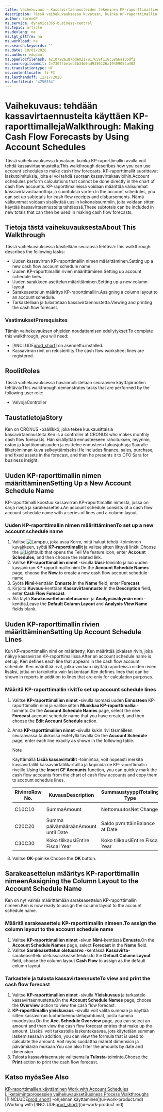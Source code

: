 ```yaml
---
title: Vaihekuvaus – Kassavirtaennusteiden tekeminen KP-raporttimallien avulla | Microsoft Docs
description: Tässä vaihekuvauksessa kuvataan, kuinka KP-raporttimallin avulla voit tehdä kassavirtaennusteita. KP-raporttimallit suorittavat laskutoimituksia, joita ei voi tehdä suoraan kassavirtakaavioihin. KP-raporttimalleissa voidaan määrittää välisummat kassavirtavastaanottoja ja suorituksia varten. Nämä välisummat voidaan sisällyttää uusiin kokonaissummiin, joita voidaan sitten käyttää kassavirtaennusteita tehtäessä.
author: SorenGP
ms.service: dynamics365-business-central
ms.topic: article
ms.devlang: na
ms.tgt_pltfrm: na
ms.workload: na
ms.search.keywords: ''
ms.date: 10/01/2020
ms.author: edupont
ms.openlocfilehash: a210792a187bde0217917659f118c58a6a135df2
ms.sourcegitcommit: 2e7307fbe1eb3b34d0ad9356226a19409054a402
ms.translationtype: HT
ms.contentlocale: fi-FI
ms.lasthandoff: 12/17/2020
ms.locfileid: "4756534"
---
```

# <a name="walkthrough-making-cash-flow-forecasts-by-using-account-schedules"></a><span data-ttu-id="093ff-106">Vaihekuvaus: tehdään kassavirtaennusteita käyttäen KP-raporttimalleja</span><span class="sxs-lookup"><span data-stu-id="093ff-106">Walkthrough: Making Cash Flow Forecasts by Using Account Schedules</span></span>
<span data-ttu-id="093ff-107">Tässä vaihekuvauksessa kuvataan, kuinka KP-raporttimallin avulla voit tehdä kassavirtaennusteita.</span><span class="sxs-lookup"><span data-stu-id="093ff-107">This walkthrough describes how you can use account schedules to make cash flow forecasts.</span></span> <span data-ttu-id="093ff-108">KP-raporttimallit suorittavat laskutoimituksia, joita ei voi tehdä suoraan kassavirtakaavioihin.</span><span class="sxs-lookup"><span data-stu-id="093ff-108">Account schedules perform calculations that cannot be done directly in the chart of cash flow accounts.</span></span> <span data-ttu-id="093ff-109">KP-raporttimalleissa voidaan määrittää välisummat kassavirtavastaanottoja ja suorituksia varten.</span><span class="sxs-lookup"><span data-stu-id="093ff-109">In the account schedules, you can set up subtotals for cash flow receipts and disbursements.</span></span> <span data-ttu-id="093ff-110">Nämä välisummat voidaan sisällyttää uusiin kokonaissummiin, joita voidaan sitten käyttää kassavirtaennusteita tehtäessä.</span><span class="sxs-lookup"><span data-stu-id="093ff-110">These subtotals can be included in new totals that can then be used in making cash flow forecasts.</span></span>  

## <a name="about-this-walkthrough"></a><span data-ttu-id="093ff-111">Tietoja tästä vaihekuvauksesta</span><span class="sxs-lookup"><span data-stu-id="093ff-111">About This Walkthrough</span></span>  
<span data-ttu-id="093ff-112">Tässä vaihekuvauksessa käsitellään seuraavia tehtäviä:</span><span class="sxs-lookup"><span data-stu-id="093ff-112">This walkthrough describes the following tasks:</span></span>  

- <span data-ttu-id="093ff-113">Uuden kassavirran KP-raporttimallin nimen määrittäminen.</span><span class="sxs-lookup"><span data-stu-id="093ff-113">Setting up a new cash flow account schedule name.</span></span>  
- <span data-ttu-id="093ff-114">Uuden KP-raporttimallin rivien määrittäminen.</span><span class="sxs-lookup"><span data-stu-id="093ff-114">Setting up account schedule lines.</span></span>  
- <span data-ttu-id="093ff-115">Uuden sarakkeen asettelun määrittäminen.</span><span class="sxs-lookup"><span data-stu-id="093ff-115">Setting up a new column layout.</span></span>  
- <span data-ttu-id="093ff-116">Sarakeasettelun määritys KP-raporttimalliin.</span><span class="sxs-lookup"><span data-stu-id="093ff-116">Assigning a column layout to an account schedule.</span></span>  
- <span data-ttu-id="093ff-117">Tarkastellaan ja tulostetaan kassavirtaennustetta.</span><span class="sxs-lookup"><span data-stu-id="093ff-117">Viewing and printing the cash flow forecast.</span></span>  

### <a name="prerequisites"></a><span data-ttu-id="093ff-118">Vaatimukset</span><span class="sxs-lookup"><span data-stu-id="093ff-118">Prerequisites</span></span>  
<span data-ttu-id="093ff-119">Tämän vaihekuvauksen ohjeiden noudattamisen edellytykset:</span><span class="sxs-lookup"><span data-stu-id="093ff-119">To complete this walkthrough, you will need:</span></span>  

- [!INCLUDE[prod_short](includes/prod_short.md)] <span data-ttu-id="093ff-120">on asennettu.</span><span class="sxs-lookup"><span data-stu-id="093ff-120">installed.</span></span>  
- <span data-ttu-id="093ff-121">Kassavirran rivit on rekisteröity.</span><span class="sxs-lookup"><span data-stu-id="093ff-121">The cash flow worksheet lines are registered.</span></span>  

## <a name="roles"></a><span data-ttu-id="093ff-122">Roolit</span><span class="sxs-lookup"><span data-stu-id="093ff-122">Roles</span></span>  
<span data-ttu-id="093ff-123">Tässä vaihekuvauksessa havainnollistetaan seuraavien käyttäjäroolien tehtäviä:</span><span class="sxs-lookup"><span data-stu-id="093ff-123">This walkthrough demonstrates tasks that are performed by the following user role:</span></span>  

- <span data-ttu-id="093ff-124">Valvoja</span><span class="sxs-lookup"><span data-stu-id="093ff-124">Controller</span></span>  

## <a name="story"></a><span data-ttu-id="093ff-125">Taustatietoja</span><span class="sxs-lookup"><span data-stu-id="093ff-125">Story</span></span>  
<span data-ttu-id="093ff-126">Ken on CRONUS -päällikkö, joka tekee kuukausittaisia kassavirtaennusteita.</span><span class="sxs-lookup"><span data-stu-id="093ff-126">Ken is a controller at CRONUS who makes monthly cash flow forecasts.</span></span> <span data-ttu-id="093ff-127">Hän sisällyttää ennusteeseen rahoituksen, myynnin, oston ja käyttöomaisuuden ja esittelee ennusteen talousjohtaja Saaralle liiketoiminnan kuva selkeyttämiseksi.</span><span class="sxs-lookup"><span data-stu-id="093ff-127">He includes finance, sales, purchase, and fixed assets in the forecast, and then he presents it to CFO Sara for business insight.</span></span>  

## <a name="setting-up-a-new-account-schedule-name"></a><span data-ttu-id="093ff-128">Uuden KP-raporttimallin nimen määrittäminen</span><span class="sxs-lookup"><span data-stu-id="093ff-128">Setting Up a New Account Schedule Name</span></span>  
<span data-ttu-id="093ff-129">KP-raporttimalli koostuu kassavirran KP-raporttimallin nimestä, jossa on sarja rivejä ja sarakeasettelu.</span><span class="sxs-lookup"><span data-stu-id="093ff-129">An account schedule consists of a cash flow account schedule name with a series of lines and a column layout.</span></span>  

### <a name="to-set-up-a-new-account-schedule-name"></a><span data-ttu-id="093ff-130">Uuden KP-raporttimallin nimen määrittäminen</span><span class="sxs-lookup"><span data-stu-id="093ff-130">To set up a new account schedule name</span></span>  

1.  <span data-ttu-id="093ff-131">Valitse ![Lamppu, joka avaa Kerro, mitä haluat tehdä -toiminnon](media/ui-search/search_small.png "Kerro, mitä haluat tehdä") kuvakkeen, syötä **KP-raporttimallit** ja valitse sitten liittyvä linkki.</span><span class="sxs-lookup"><span data-stu-id="093ff-131">Choose the ![Lightbulb that opens the Tell Me feature](media/ui-search/search_small.png "Tell me what you want to do") icon, enter **Account Schedules**, and then choose the related link.</span></span>  
2.  <span data-ttu-id="093ff-132">Valitse **KP-raporttimallien nimet** -sivulla **Uusi**-toiminto ja luo uuden kassavirran KP-raporttimallin nimi.</span><span class="sxs-lookup"><span data-stu-id="093ff-132">On the **Account Schedule Names** page, choose the **New** to create a new cash flow account schedule name.</span></span>  
3.  <span data-ttu-id="093ff-133">Syötä **Nimi**-kenttään **Ennuste**.</span><span class="sxs-lookup"><span data-stu-id="093ff-133">In the **Name** field, enter **Forecast**.</span></span>  
4.  <span data-ttu-id="093ff-134">Kirjoita **Kuvaus**-kenttään **Kassavirtaennuste**.</span><span class="sxs-lookup"><span data-stu-id="093ff-134">In the **Description** field, enter **Cash Flow Forecast**.</span></span>  
5.  <span data-ttu-id="093ff-135">Älä täytä **Sarakeasettelun oletusarvo**- ja **Analyysinäkymän nimi** -kenttiä.</span><span class="sxs-lookup"><span data-stu-id="093ff-135">Leave the **Default Column Layout** and **Analysis View Name** fields blank.</span></span>  

## <a name="setting-up-account-schedule-lines"></a><span data-ttu-id="093ff-136">Uuden KP-raporttimallin rivien määrittäminen</span><span class="sxs-lookup"><span data-stu-id="093ff-136">Setting Up Account Schedule Lines</span></span>  
<span data-ttu-id="093ff-137">Kun KP-raporttimallin nimi on määritetty, Ken määrittää jokaisen rivin, joka näkyy kassavirran KP-raporttimallissa.</span><span class="sxs-lookup"><span data-stu-id="093ff-137">After an account schedule name is set up, Ken defines each line that appears in the cash flow account schedule.</span></span> <span data-ttu-id="093ff-138">Ken määrittää rivit, jotka voidaan näyttää raporteissa niiden rivien lisäksi, jotka on tarkoitettu vain laskentaan.</span><span class="sxs-lookup"><span data-stu-id="093ff-138">Ken defines lines that can be shown in reports in addition to lines that are only for calculation purposes.</span></span>  

### <a name="to-set-up-account-schedule-lines"></a><span data-ttu-id="093ff-139">Määritä KP-raporttimallin rivit</span><span class="sxs-lookup"><span data-stu-id="093ff-139">To set up account schedule lines</span></span>  

1.  <span data-ttu-id="093ff-140">Valitse **KP-raporttimallien nimet** -sivulla luomasi uuden **Ennusteen** KP-raporttimallin nimi ja valitse sitten **Muokkaa KP-raporttimallia** -toiminto.</span><span class="sxs-lookup"><span data-stu-id="093ff-140">On the **Account Schedule Names** page, select the new **Forecast** account schedule name that you have created, and then choose the **Edit Account Schedule** action.</span></span>  
2.  <span data-ttu-id="093ff-141">Anna **KP-raporttimallien nimet** -sivulla kukin rivi täsmälleen seuraavassa taulukossa esitetyllä tavalla.</span><span class="sxs-lookup"><span data-stu-id="093ff-141">On the **Account Schedule** page, enter each line exactly as shown in the following table.</span></span>  

    > [!NOTE]  
    >  <span data-ttu-id="093ff-142">Käyttämällä **Lisää kassavirtatilit** -toimintoa, voit nopeasti merkitä kassavirtatilit kassavairtatilikartallta ja kopioida ne KP-raporttimallin riveille.</span><span class="sxs-lookup"><span data-stu-id="093ff-142">Using the **Insert CF Accounts** function, you can quickly mark the cash flow accounts from the chart of cash flow accounts and copy them to account schedule lines.</span></span>  

    |<span data-ttu-id="093ff-143">Rivinro</span><span class="sxs-lookup"><span data-stu-id="093ff-143">Row No.</span></span>|<span data-ttu-id="093ff-144">Kuvaus</span><span class="sxs-lookup"><span data-stu-id="093ff-144">Description</span></span>|<span data-ttu-id="093ff-145">Summaustyyppi</span><span class="sxs-lookup"><span data-stu-id="093ff-145">Totaling Type</span></span>|<span data-ttu-id="093ff-146">Summausväli</span><span class="sxs-lookup"><span data-stu-id="093ff-146">Totaling</span></span>|<span data-ttu-id="093ff-147">Rivityyppi</span><span class="sxs-lookup"><span data-stu-id="093ff-147">Row Type</span></span>|<span data-ttu-id="093ff-148">Summatyyppi</span><span class="sxs-lookup"><span data-stu-id="093ff-148">Amount Type</span></span>|<span data-ttu-id="093ff-149">Näytä</span><span class="sxs-lookup"><span data-stu-id="093ff-149">Show</span></span>|  
    |-------|-----------|-------------|--------|--------|-----------|----|
    |<span data-ttu-id="093ff-150">C10</span><span class="sxs-lookup"><span data-stu-id="093ff-150">C10</span></span>|<span data-ttu-id="093ff-151">Summa</span><span class="sxs-lookup"><span data-stu-id="093ff-151">Amount</span></span>|<span data-ttu-id="093ff-152">Nettomuutos</span><span class="sxs-lookup"><span data-stu-id="093ff-152">Net Change</span></span>|<span data-ttu-id="093ff-153">Tapahtumat</span><span class="sxs-lookup"><span data-stu-id="093ff-153">Entries</span></span>|<span data-ttu-id="093ff-154">Nettosumma</span><span class="sxs-lookup"><span data-stu-id="093ff-154">Net Amount</span></span>|<span data-ttu-id="093ff-155">Aina</span><span class="sxs-lookup"><span data-stu-id="093ff-155">Always</span></span>|  
    |<span data-ttu-id="093ff-156">C20</span><span class="sxs-lookup"><span data-stu-id="093ff-156">C20</span></span>|<span data-ttu-id="093ff-157">Summa päivämäärään</span><span class="sxs-lookup"><span data-stu-id="093ff-157">Amount until Date</span></span>|<span data-ttu-id="093ff-158">Saldo pvm:ttäin</span><span class="sxs-lookup"><span data-stu-id="093ff-158">Balance at Date</span></span>|<span data-ttu-id="093ff-159">Tapahtumat</span><span class="sxs-lookup"><span data-stu-id="093ff-159">Entries</span></span>|<span data-ttu-id="093ff-160">Nettosumma</span><span class="sxs-lookup"><span data-stu-id="093ff-160">Net Amount</span></span>|<span data-ttu-id="093ff-161">Aina</span><span class="sxs-lookup"><span data-stu-id="093ff-161">Always</span></span>|  
    |<span data-ttu-id="093ff-162">C30</span><span class="sxs-lookup"><span data-stu-id="093ff-162">C30</span></span>|<span data-ttu-id="093ff-163">Koko tilikausi</span><span class="sxs-lookup"><span data-stu-id="093ff-163">Entire Fiscal Year</span></span>|<span data-ttu-id="093ff-164">Koko tilikausi</span><span class="sxs-lookup"><span data-stu-id="093ff-164">Entire Fiscal Year</span></span>|<span data-ttu-id="093ff-165">Tapahtumat</span><span class="sxs-lookup"><span data-stu-id="093ff-165">Entries</span></span>|<span data-ttu-id="093ff-166">Nettosumma</span><span class="sxs-lookup"><span data-stu-id="093ff-166">Net Amount</span></span>|<span data-ttu-id="093ff-167">Aina</span><span class="sxs-lookup"><span data-stu-id="093ff-167">Always</span></span>|  

4.  <span data-ttu-id="093ff-168">Valitse **OK**-painike.</span><span class="sxs-lookup"><span data-stu-id="093ff-168">Choose the **OK** button.</span></span>  

## <a name="assigning-the-column-layout-to-the-account-schedule-name"></a><span data-ttu-id="093ff-169">Sarakeasettelun määritys KP-raporttimallin nimeen</span><span class="sxs-lookup"><span data-stu-id="093ff-169">Assigning the Column Layout to the Account Schedule Name</span></span>  
<span data-ttu-id="093ff-170">Ken on nyt valmis määrittämään sarakeasettelun KP-raporttimallin nimeen.</span><span class="sxs-lookup"><span data-stu-id="093ff-170">Ken is now ready to assign the column layout to the account schedule name.</span></span>  

### <a name="to-assign-the-column-layout-to-the-account-schedule-name"></a><span data-ttu-id="093ff-171">Määritä sarakeasettelu KP-raporttimallin nimeen.</span><span class="sxs-lookup"><span data-stu-id="093ff-171">To assign the column layout to the account schedule name</span></span>  

1.  <span data-ttu-id="093ff-172">Valitse **KP-raporttimallien nimet** -sivun **Nimi**-kentässä **Ennuste**.</span><span class="sxs-lookup"><span data-stu-id="093ff-172">On the **Account Schedule Names** page, select **Forecast** in the **Name** field.</span></span>  
2.  <span data-ttu-id="093ff-173">Valitse **Sarakeasettelun oletusarvo** -kentässä **Kassavirta**-sarakeasettelu oletussarakeasetteluksi.</span><span class="sxs-lookup"><span data-stu-id="093ff-173">In the **Default Column Layout** field, choose the column layout **Cash Flow** to assign as the default column layout.</span></span>  

### <a name="to-view-and-print-the-cash-flow-forecast"></a><span data-ttu-id="093ff-174">Tarkastele ja tulosta kassavirtaennuste</span><span class="sxs-lookup"><span data-stu-id="093ff-174">To view and print the cash flow forecast</span></span>  
1.  <span data-ttu-id="093ff-175">Valitse **KP-raporttimallien nimet** -sivulla **Yleiskuvaus** ja tarkastele kassavirtaennustetta.</span><span class="sxs-lookup"><span data-stu-id="093ff-175">On the **Account Schedule Names** page, choose the **Overview** action to view the cash flow forecast.</span></span>  
2.  <span data-ttu-id="093ff-176">**KP-raporttimallin yleiskuvaus** -sivulla voit valita summan ja näyttää sitten kassavirran tuotantoennustetapahtumat, joista summa muodostuu.</span><span class="sxs-lookup"><span data-stu-id="093ff-176">On the **Acc. Schedule Overview** page, you can select an amount and then view the cash flow forecast entries that make up the amount.</span></span> <span data-ttu-id="093ff-177">Lisäksi voit tarkastella laskentakaavaa, jota käytetään summan laskemisessa.</span><span class="sxs-lookup"><span data-stu-id="093ff-177">In addition, you can view the formula that is used to calculate the amount.</span></span> <span data-ttu-id="093ff-178">Voit myös suodattaa määrät dimension ja päivämäärän mukaan.</span><span class="sxs-lookup"><span data-stu-id="093ff-178">You can also filter the amounts by date and dimension.</span></span>  
3.  <span data-ttu-id="093ff-179">Tulosta kassavirtaennuste valitsemalla **Tulosta**-toiminto.</span><span class="sxs-lookup"><span data-stu-id="093ff-179">Choose the **Print** action to print the cash flow forecast.</span></span>  

## <a name="see-also"></a><span data-ttu-id="093ff-180">Katso myös</span><span class="sxs-lookup"><span data-stu-id="093ff-180">See Also</span></span>  
 <span data-ttu-id="093ff-181">[KP-raporttimallien käyttäminen](bi-how-work-account-schedule.md) </span><span class="sxs-lookup"><span data-stu-id="093ff-181">[Work with Account Schedules](bi-how-work-account-schedule.md) </span></span>  
 [<span data-ttu-id="093ff-182">Liiketoimintaprosessien vaihekuvaukset</span><span class="sxs-lookup"><span data-stu-id="093ff-182">Business Process Walkthroughs</span></span>](walkthrough-business-process-walkthroughs.md)  
 <span data-ttu-id="093ff-183">[[!INCLUDE[prod_short](includes/prod_short.md)] -ohjelman käyttäminen](ui-work-product.md)</span><span class="sxs-lookup"><span data-stu-id="093ff-183">[Working with [!INCLUDE[prod_short](includes/prod_short.md)]](ui-work-product.md)</span></span>
